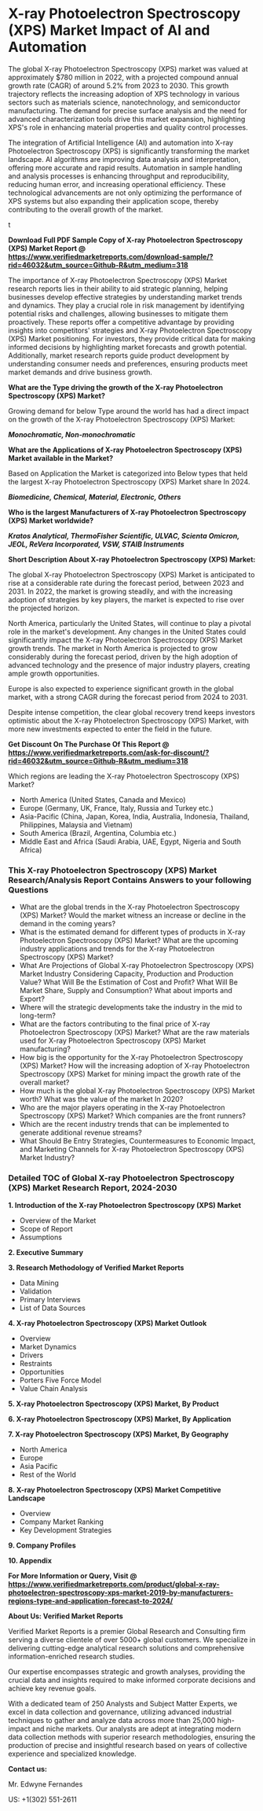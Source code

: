 <meta name="title" content="Global X-ray Photoelectron Spectroscopy (XPS) Market Impact of AI and Automation"><meta name="description" content="The global X-ray Photoelectron Spectroscopy (XPS) market was valued at approximately $780 million in 2022, with a projected compound annual growth rate (CAGR) of aroun"><meta name="title" content="X-ray Photoelectron Spectroscopy (XPS) Market Size, Share, Scope, Trends, Growth, Opportunities, Analysis, Forecast"><h1>X-ray Photoelectron Spectroscopy (XPS) Market Impact of AI and Automation</h1><p>The global X-ray Photoelectron Spectroscopy (XPS) market was valued at approximately $780 million in 2022, with a projected compound annual growth rate (CAGR) of around 5.2% from 2023 to 2030. This growth trajectory reflects the increasing adoption of XPS technology in various sectors such as materials science, nanotechnology, and semiconductor manufacturing. The demand for precise surface analysis and the need for advanced characterization tools drive this market expansion, highlighting XPS's role in enhancing material properties and quality control processes.</p><p>The integration of Artificial Intelligence (AI) and automation into X-ray Photoelectron Spectroscopy (XPS) is significantly transforming the market landscape. AI algorithms are improving data analysis and interpretation, offering more accurate and rapid results. Automation in sample handling and analysis processes is enhancing throughput and reproducibility, reducing human error, and increasing operational efficiency. These technological advancements are not only optimizing the performance of XPS systems but also expanding their application scope, thereby contributing to the overall growth of the market.</p>t</p><p id="" class=""><strong>Download Full PDF Sample Copy of X-ray Photoelectron Spectroscopy (XPS) Market Report @ <a href="https://www.verifiedmarketreports.com/download-sample/?rid=46032&utm_source=Github-R&utm_medium=318" target="_blank">https://www.verifiedmarketreports.com/download-sample/?rid=46032&utm_source=Github-R&utm_medium=318</a></strong></p><p>The importance of&nbsp;X-ray Photoelectron Spectroscopy (XPS) Market research reports lies in their ability to aid strategic planning, helping businesses develop effective strategies by understanding market trends and dynamics. They play a crucial role in risk management by identifying potential risks and challenges, allowing businesses to mitigate them proactively. These reports offer a competitive advantage by providing insights into competitors' strategies and X-ray Photoelectron Spectroscopy (XPS) Market positioning. For investors, they provide critical data for making informed decisions by highlighting market forecasts and growth potential. Additionally, market research reports guide product development by understanding consumer needs and preferences, ensuring products meet market demands and drive business growth.</p><p><strong>What are the&nbsp;Type driving the growth of the X-ray Photoelectron Spectroscopy (XPS) Market?</strong></p><p id="" class="">Growing demand for below Type around the world has had a direct impact on the growth of the X-ray Photoelectron Spectroscopy (XPS) Market:</p><em><strong>Monochromatic, Non-monochromatic</strong></em></p><strong>What are the&nbsp;Applications&nbsp;of X-ray Photoelectron Spectroscopy (XPS) Market available in the Market?</strong></p><p id="" class="">Based on Application the Market is categorized into Below types that held the largest X-ray Photoelectron Spectroscopy (XPS) Market share In 2024.</p><em><strong>Biomedicine, Chemical, Material, Electronic, Others</strong></em></p><strong>Who is the largest Manufacturers of X-ray Photoelectron Spectroscopy (XPS) Market worldwide?</strong></p><p><em><strong>Kratos Analytical, ThermoFisher Scientific, ULVAC, Scienta Omicron, JEOL, ReVera Incorporated, VSW, STAIB Instruments</strong></em></p><p id="" class=""><strong>Short Description About X-ray Photoelectron Spectroscopy (XPS) Market:</strong></p><p>The global X-ray Photoelectron Spectroscopy (XPS) Market is anticipated to rise at a considerable rate during the forecast period, between 2023 and 2031. In 2022, the market is growing steadily, and with the increasing adoption of strategies by key players, the market is expected to rise over the projected horizon.</p><p>North America, particularly the United States, will continue to play a pivotal role in the market's development. Any changes in the United States could significantly impact the X-ray Photoelectron Spectroscopy (XPS) Market growth trends. The market in North America is projected to grow considerably during the forecast period, driven by the high adoption of advanced technology and the presence of major industry players, creating ample growth opportunities.</p><p>Europe is also expected to experience significant growth in the global market, with a strong CAGR during the forecast period from 2024 to 2031.</p><p>Despite intense competition, the clear global recovery trend keeps investors optimistic about the X-ray Photoelectron Spectroscopy (XPS) Market, with more new investments expected to enter the field in the future.</p><p id="" class=""><strong>Get Discount On The Purchase Of This Report @ <a href="https://www.verifiedmarketreports.com/ask-for-discount/?rid=46032&utm_source=Github-R&utm_medium=318" target="_blank">https://www.verifiedmarketreports.com/ask-for-discount/?rid=46032&utm_source=Github-R&utm_medium=318</a></strong></p>Which regions are leading the X-ray Photoelectron Spectroscopy (XPS) Market?</p><ul><li>North America (United States, Canada and Mexico)</li><li>Europe (Germany, UK, France, Italy, Russia and Turkey etc.)</li><li>Asia-Pacific (China, Japan, Korea, India, Australia, Indonesia, Thailand, Philippines, Malaysia and Vietnam)</li><li>South America (Brazil, Argentina, Columbia etc.)</li><li>Middle East and Africa (Saudi Arabia, UAE, Egypt, Nigeria and South Africa)</li></ul><h3 id="" class="">This X-ray Photoelectron Spectroscopy (XPS) Market Research/Analysis Report Contains Answers to your following Questions</h3><ul><li>What are the global trends in the X-ray Photoelectron Spectroscopy (XPS) Market? Would the market witness an increase or decline in the demand in the coming years?</li><li>What is the estimated demand for different types of products in X-ray Photoelectron Spectroscopy (XPS) Market? What are the upcoming industry applications and trends for the X-ray Photoelectron Spectroscopy (XPS) Market?</li><li>What Are Projections of Global X-ray Photoelectron Spectroscopy (XPS) Market Industry Considering Capacity, Production and Production Value? What Will Be the Estimation of Cost and Profit? What Will Be Market Share, Supply and Consumption? What about imports and Export?</li><li>Where will the strategic developments take the industry in the mid to long-term?</li><li>What are the factors contributing to the final price of X-ray Photoelectron Spectroscopy (XPS) Market? What are the raw materials used for X-ray Photoelectron Spectroscopy (XPS) Market manufacturing?</li><li>How big is the opportunity for the X-ray Photoelectron Spectroscopy (XPS) Market? How will the increasing adoption of X-ray Photoelectron Spectroscopy (XPS) Market for mining impact the growth rate of the overall market?</li><li>How much is the global X-ray Photoelectron Spectroscopy (XPS) Market worth? What was the value of the market In 2020?</li><li>Who are the major players operating in the X-ray Photoelectron Spectroscopy (XPS) Market? Which companies are the front runners?</li><li>Which are the recent industry trends that can be implemented to generate additional revenue streams?</li><li>What Should Be Entry Strategies, Countermeasures to Economic Impact, and Marketing Channels for X-ray Photoelectron Spectroscopy (XPS) Market Industry?</li></ul><h3 id="" class="">Detailed TOC of Global X-ray Photoelectron Spectroscopy (XPS) Market Research Report, 2024-2030</h3><p id="" class=""><strong>1. Introduction of the X-ray Photoelectron Spectroscopy (XPS) Market</strong></p><ul><li>Overview of the Market</li><li>Scope of Report</li><li>Assumptions</li></ul><p id="" class=""><strong>2. Executive Summary</strong></p><p id="" class=""><strong>3. Research Methodology of Verified Market Reports</strong></p><ul><li>Data Mining</li><li>Validation</li><li>Primary Interviews</li><li>List of Data Sources</li></ul><p id="" class=""><strong>4. X-ray Photoelectron Spectroscopy (XPS) Market Outlook</strong></p><ul><li>Overview</li><li>Market Dynamics</li><li>Drivers</li><li>Restraints</li><li>Opportunities</li><li>Porters Five Force Model</li><li>Value Chain Analysis</li></ul><p id="" class=""><strong>5. X-ray Photoelectron Spectroscopy (XPS) Market, By Product</strong></p><p id="" class=""><strong>6. X-ray Photoelectron Spectroscopy (XPS) Market, By Application</strong></p><p id="" class=""><strong>7. X-ray Photoelectron Spectroscopy (XPS) Market, By Geography</strong></p><ul><li>North America</li><li>Europe</li><li>Asia Pacific</li><li>Rest of the World</li></ul><p id="" class=""><strong>8. X-ray Photoelectron Spectroscopy (XPS) Market Competitive Landscape</strong></p><ul><li>Overview</li><li>Company Market Ranking</li><li>Key Development Strategies</li></ul><p id="" class=""><strong>9. Company Profiles</strong></p><p id="" class=""><strong>10. Appendix</strong></p><p id="" class=""><strong>For More Information or Query, Visit @ <a href="https://www.verifiedmarketreports.com/product/global-x-ray-photoelectron-spectroscopy-xps-market-2019-by-manufacturers-regions-type-and-application-forecast-to-2024/" target="_blank">https://www.verifiedmarketreports.com/product/global-x-ray-photoelectron-spectroscopy-xps-market-2019-by-manufacturers-regions-type-and-application-forecast-to-2024/</a></strong></p><p id="" class=""><strong>About Us: Verified Market Reports</strong></p><p id="" class="">Verified Market Reports is a premier Global Research and Consulting firm serving a diverse clientele of over 5000+ global customers. We specialize in delivering cutting-edge analytical research solutions and comprehensive information-enriched research studies.</p><p id="" class="">Our expertise encompasses strategic and growth analyses, providing the crucial data and insights required to make informed corporate decisions and achieve key revenue goals.</p><p id="" class="">With a dedicated team of 250 Analysts and Subject Matter Experts, we excel in data collection and governance, utilizing advanced industrial techniques to gather and analyze data across more than 25,000 high-impact and niche markets. Our analysts are adept at integrating modern data collection methods with superior research methodologies, ensuring the production of precise and insightful research based on years of collective experience and specialized knowledge.</p><p id="" class=""><strong>Contact us:</strong></p><p id="" class="">Mr. Edwyne Fernandes</p><p id="" class="">US: +1(302) 551-2611</p>